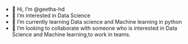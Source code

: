 - 👋 Hi, I’m @geetha-hd
- 👀 I’m interested in Data Science
- 🌱 I’m currently learning Data science and Machine learning in python
- 💞️ I’m looking to collaborate with someone who is interested in Data Science and Machine learning,to work in teams.


<!---
geetha-hd/geetha-hd is a ✨ special ✨ repository because its `README.md` (this file) appears on your GitHub profile.
You can click the Preview link to take a look at your changes.
--->
